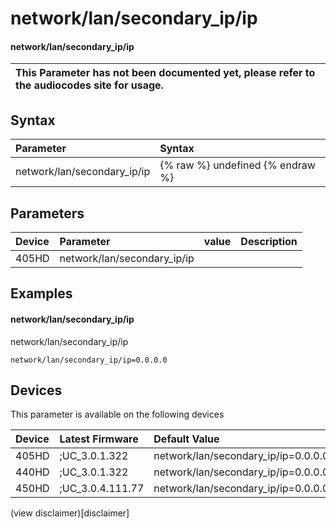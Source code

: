 ﻿---
description: network/lan/secondary_ip/ip
search:
    keywords: ['network','lan','secondary_ip','ip']
---

# network/lan/secondary_ip/ip

#### network/lan/secondary_ip/ip


| This Parameter has not been documented yet, please refer to the audiocodes site for usage.  |
| :--- |

## Syntax
| Parameter | Syntax |
| :--- | :--- |
|network/lan/secondary_ip/ip | {% raw %} undefined {% endraw %} |

## Parameters
|Device|Parameter|value|Description|
|:---|:---|:---|:---|
| 405HD | network/lan/secondary_ip/ip |  |  |

## Examples
#### network/lan/secondary_ip/ip

network/lan/secondary_ip/ip

```
network/lan/secondary_ip/ip=0.0.0.0
```

## Devices
This parameter is available on the following devices

| Device | Latest Firmware | Default Value |
|:---|:---|:---|
| 405HD | ;UC_3.0.1.322 | network/lan/secondary_ip/ip=0.0.0.0 
| 440HD | ;UC_3.0.1.322 | network/lan/secondary_ip/ip=0.0.0.0 
| 450HD | ;UC_3.0.4.111.77 | network/lan/secondary_ip/ip=0.0.0.0 

(view disclaimer)[disclaimer]

